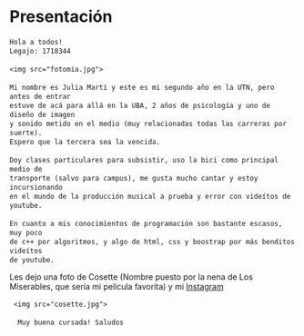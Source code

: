 # Presentación

    Hola a todos! 
    Legajo: 1718344
    
    <img src="fotomia.jpg">

    Mi nombre es Julia Martí y este es mi segundo año en la UTN, pero antes de entrar   
    estuve de acá para allá en la UBA, 2 años de psicología y uno de diseño de imagen   
    y sonido metido en el medio (muy relacionadas todas las carreras por suerte).   
    Espero que la tercera sea la vencida.  

    Doy clases particulares para subsistir, uso la bici como principal medio de   
    transporte (salvo para campus), me gusta mucho cantar y estoy incursionando   
    en el mundo de la producción musical a prueba y error con videítos de youtube. 

    En cuanto a mis conocimientos de programación son bastante escasos, muy poco    
    de c++ por algoritmos, y algo de html, css y boostrap por más benditos videítos   
    de youtube.
    
   Les dejo una foto de Cosette (Nombre puesto por la nena de Los Miserables, que sería mi película favorita) y mi [Instagram](https://www.instagram.com/juulimarti/?hl=es-la)
   
     <img src="cosette.jpg">

      Muy buena cursada! Saludos
